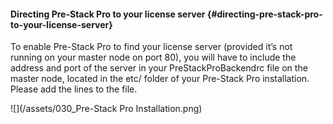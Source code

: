 #### Directing Pre-Stack Pro to your license server {#directing-pre-stack-pro-to-your-license-server}

To enable Pre-Stack Pro to find your license server \(provided it’s not running on your master node on port 80\), you will have to include the address and port of the server in your PreStackProBackendrc file on the master node, located in the etc/ folder of your Pre-Stack Pro installation. Please add the lines to the file.

![](/assets/030_Pre-Stack Pro Installation.png)

